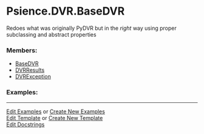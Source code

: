 # <a id="Psience.DVR.BaseDVR">Psience.DVR.BaseDVR</a>
    
Redoes what was originally PyDVR but in the _right_ way using proper subclassing and abstract properties

### Members:

  - [BaseDVR](BaseDVR/BaseDVR.md)
  - [DVRResults](BaseDVR/DVRResults.md)
  - [DVRException](BaseDVR/DVRException.md)

### Examples:



___

[Edit Examples](https://github.com/McCoyGroup/Psience/edit/edit/ci/examples/ci/docs/Psience/DVR/BaseDVR.md) or 
[Create New Examples](https://github.com/McCoyGroup/Psience/new/edit/?filename=ci/examples/ci/docs/Psience/DVR/BaseDVR.md) <br/>
[Edit Template](https://github.com/McCoyGroup/Psience/edit/edit/ci/docs/ci/docs/Psience/DVR/BaseDVR.md) or 
[Create New Template](https://github.com/McCoyGroup/Psience/new/edit/?filename=ci/docs/templates/ci/docs/Psience/DVR/BaseDVR.md) <br/>
[Edit Docstrings](https://github.com/McCoyGroup/Psience/edit/edit/Psience/DVR/BaseDVR/__init__.py?message=Update%20Docs)